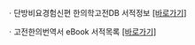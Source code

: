 ㆍ단방비요경험신편 한의학고전DB 서적정보 <a href="https://mediclassics.kr/books/99, target=_blank">[바로가기]</a>

ㆍ고전한의번역서 eBook 서적목록 <a href="https://info.mediclassics.kr/bookshelf/list/eBook/list, target=_blank">[바로가기]</a>
